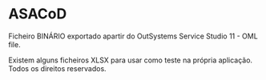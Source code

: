 # ASACoD

Ficheiro BINÁRIO exportado apartir do OutSystems Service Studio 11 - OML file.

Existem alguns ficheiros XLSX para usar como teste na própria aplicação.
Todos os direitos reservados.

